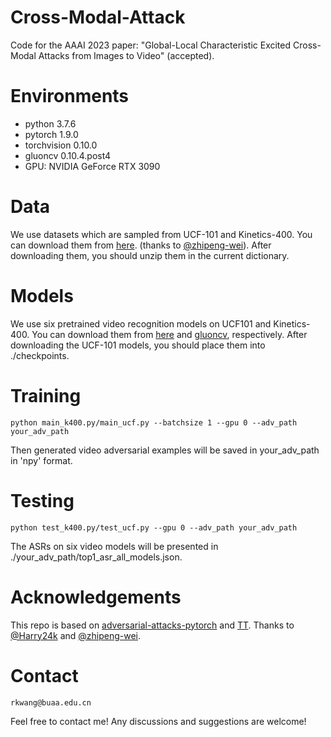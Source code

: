 # Cross-Modal-Attack
Code for the AAAI 2023 paper: "Global-Local Characteristic Excited Cross-Modal Attacks from Images to Video" (accepted).

# Environments
- python 3.7.6
- pytorch 1.9.0
- torchvision 0.10.0
- gluoncv 0.10.4.post4
- GPU: NVIDIA GeForce RTX 3090

# Data
We use datasets which are sampled from UCF-101 and Kinetics-400. You can download them from [here](https://drive.google.com/drive/folders/1O4XyLw37WqGKqFvWFaE2ps5IAD_shSpG?usp=sharing). (thanks to [@zhipeng-wei](https://github.com/zhipeng-wei)). After downloading them, you should unzip them in the current dictionary.

# Models
We use six pretrained video recognition models on UCF101 and Kinetics-400. You can download them from  [here](https://drive.google.com/drive/folders/10KOlWdi5bsV9001uL4Bn1T48m9hkgsZ2?usp=sharing) and [gluoncv](https://cv.gluon.ai/model_zoo/action_recognition.html), respectively. After downloading the UCF-101 models, you should place them into ./checkpoints.

# Training
```
python main_k400.py/main_ucf.py --batchsize 1 --gpu 0 --adv_path your_adv_path
```
Then generated video adversarial examples will be saved in your_adv_path in 'npy' format.

# Testing
```
python test_k400.py/test_ucf.py --gpu 0 --adv_path your_adv_path
```
The ASRs on six video models will be presented in ./your_adv_path/top1_asr_all_models.json.

# Acknowledgements
This repo is based on [adversarial-attacks-pytorch](https://github.com/Harry24k/adversarial-attacks-pytorch) and [TT](https://github.com/zhipeng-wei/TT).
Thanks to [@Harry24k](https://github.com/Harry24k) and [@zhipeng-wei](https://github.com/zhipeng-wei).

# Contact
```
rkwang@buaa.edu.cn
```
Feel free to contact me! Any discussions and suggestions are welcome!
